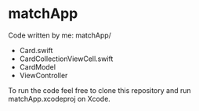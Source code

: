 # matchApp

Code written by me:
matchApp/
- Card.swift
- CardCollectionViewCell.swift
- CardModel
- ViewController

To run the code feel free to clone this repository and run matchApp.xcodeproj on Xcode.

